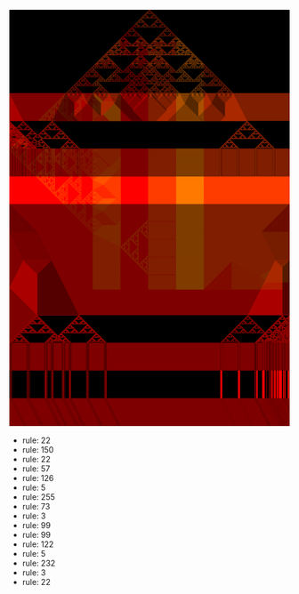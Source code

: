 ![photo](./output.png) 
 * rule: 22
* rule: 150
* rule: 22
* rule: 57
* rule: 126
* rule: 5
* rule: 255
* rule: 73
* rule: 3
* rule: 99
* rule: 99
* rule: 122
* rule: 5
* rule: 232
* rule: 3
* rule: 22
